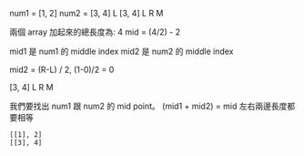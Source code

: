 
num1 = [1, 2]
num2 = [3, 4]
        L
[3, 4]
 L  R
 M

兩個 array 加起來的總長度為: 4
mid = (4/2) - 2

mid1 是 num1 的 middle index
mid2 是 num2 的 middle index

mid2 = (R-L) / 2, (1-0)/2 = 0

[3, 4]
 L  R
 M

我們要找出 num1 跟 num2 的 mid point。 (mid1 + mid2) = mid 左右兩邊長度都要相等

```
[[1], 2]
[[3], 4]
```

